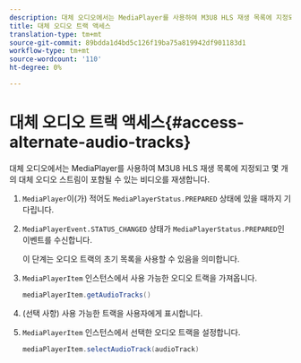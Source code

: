 ```yaml
---
description: 대체 오디오에서는 MediaPlayer를 사용하여 M3U8 HLS 재생 목록에 지정되고 몇 개의 대체 오디오 스트림이 포함될 수 있는 비디오를 재생합니다.
title: 대체 오디오 트랙 액세스
translation-type: tm+mt
source-git-commit: 89bdda1d4bd5c126f19ba75a819942df901183d1
workflow-type: tm+mt
source-wordcount: '110'
ht-degree: 0%

---
```



# 대체 오디오 트랙 액세스{#access-alternate-audio-tracks}

대체 오디오에서는 MediaPlayer를 사용하여 M3U8 HLS 재생 목록에 지정되고 몇 개의 대체 오디오 스트림이 포함될 수 있는 비디오를 재생합니다.

1. `MediaPlayer`이(가) 적어도 `MediaPlayerStatus.PREPARED` 상태에 있을 때까지 기다립니다.
1. `MediaPlayerEvent.STATUS_CHANGED` 상태가 `MediaPlayerStatus.PREPARED`인 이벤트를 수신합니다.

   이 단계는 오디오 트랙의 초기 목록을 사용할 수 있음을 의미합니다.

1. `MediaPlayerItem` 인스턴스에서 사용 가능한 오디오 트랙을 가져옵니다.

   ```java
   mediaPlayerItem.getAudioTracks()
   ```

1. (선택 사항) 사용 가능한 트랙을 사용자에게 표시합니다.
1. `MediaPlayerItem` 인스턴스에서 선택한 오디오 트랙을 설정합니다.

   ```java
   mediaPlayerItem.selectAudioTrack(audioTrack)
   ```
